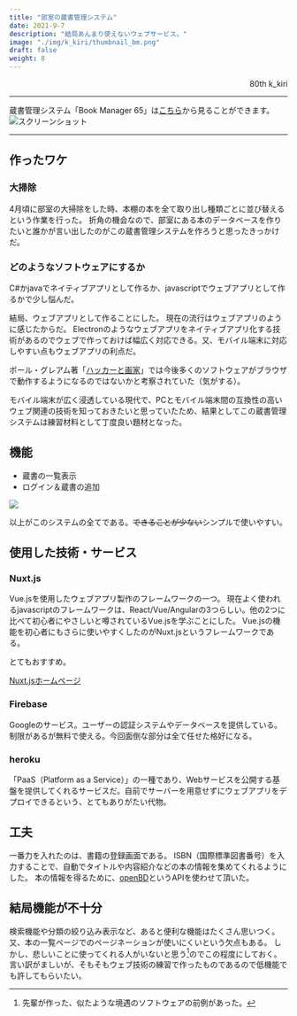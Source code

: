 ```yaml
---
title: "部室の蔵書管理システム"
date: 2021-9-7
description: "結局あんまり使えないウェブサービス。"
image: "./img/k_kiri/thumbnail_bm.png"
draft: false
weight: 8
---
```


<div align="right">80th k_kiri</div>

---

蔵書管理システム「Book Manager 65」は[こちら](https://book-manager65.herokuapp.com/)から見ることができます。
![スクリーンショット](./../../img/k_kiri/bm-01.png)

---

## 作ったワケ

### 大掃除

4月頃に部室の大掃除をした時、本棚の本を全て取り出し種類ごとに並び替えるという作業を行った。
折角の機会なので、部室にある本のデータベースを作りたいと誰かが言い出したのがこの蔵書管理システムを作ろうと思ったきっかけだ。

### どのようなソフトウェアにするか

C#かjavaでネイティブアプリとして作るか、javascriptでウェブアプリとして作るかで少し悩んだ。

結局、ウェブアプリとして作ることにした。
現在の流行はウェブアプリのように感じたからだ。
Electronのようなウェブアプリをネイティブアプリ化する技術があるのでウェブで作っておけば幅広く対応できる。又、モバイル端末に対応しやすい点もウェブアプリの利点だ。

ポール・グレアム著「[ハッカーと画家](https://www.amazon.co.jp/dp/4274065979
)」では今後多くのソフトウェアがブラウザで動作するようになるのではないかと考察されていた（気がする）。

モバイル端末が広く浸透している現代で、PCとモバイル端末間の互換性の高いウェブ関連の技術を知っておきたいと思っていたため、結果としてこの蔵書管理システムは練習材料として丁度良い題材となった。

## 機能

- 蔵書の一覧表示
- ログイン＆蔵書の追加

![](./../../img/k_kiri/book-register.png)

以上がこのシステムの全てである。~~できることが少ない~~シンプルで使いやすい。

## 使用した技術・サービス

### Nuxt.js

Vue.jsを使用したウェブアプリ製作のフレームワークの一つ。
現在よく使われるjavascriptのフレームワークは、React/Vue/Angularの3つらしい。他の2つに比べて初心者にやさしいと噂されているVue.jsを学ぶことにした。
Vue.jsの機能を初心者にもさらに使いやすくしたのがNuxt.jsというフレームワークである。

とてもおすすめ。

[Nuxt.jsホームページ](https://ja.nuxtjs.org/)

### Firebase

Googleのサービス。ユーザーの認証システムやデータベースを提供している。制限があるが無料で使える。今回面倒な部分は全て任せた格好になる。

### heroku

「PaaS（Platform as a Service）」の一種であり、Webサービスを公開する基盤を提供してくれるサービスだ。自前でサーバーを用意せずにウェブアプリをデプロイできるという、とてもありがたい代物。


## 工夫

一番力を入れたのは、書籍の登録画面である。
ISBN（国際標準図書番号）を入力することで、自動でタイトルや内容紹介などの本の情報を集めてくれるようにした。
本の情報を得るために、[openBD](https://openbd.jp/)というAPIを使わせて頂いた。


## 結局機能が不十分

検索機能や分類の絞り込み表示など、あると便利な機能はたくさん思いつく。
又、本の一覧ページでのページネーションが使いにくいという欠点もある。
しかし、悲しいことに使ってくれる人がいないと思う[^1]のでこの程度にしておく。
言い訳がましいが、そもそもウェブ技術の練習で作ったものであるので低機能でも許してもらいたい。


[^1]:先輩が作った、似たような境遇のソフトウェアの前例があった。
